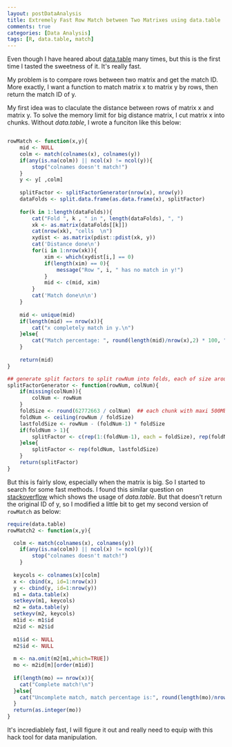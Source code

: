 ```yaml
---
layout: postDataAnalysis
title: Extremely Fast Row Match between Two Matrixes using data.table
comments: true
categories: [Data Analysis]
tags: [R, data.table, match]
---
```



Even though I have heared about [data.table](https://cran.r-project.org/web/packages/data.table/index.html) many times, but this is the first time I tasted the sweetness of it. It's really fast.

My problem is to compare rows between two matrix and get the match ID. More exactly, I want a function to match matrix x to matrix y by rows, then return the match ID of y.

My first idea was to claculate the distance between rows of matrix x and matrix y. To solve the memory limit for big distance matrix, I cut matrix x into chunks. Without *data.table*, I wrote a funciton like this below:

```R

rowMatch <- function(x,y){
    mid <- NULL
    colm <- match(colnames(x), colnames(y))
    if(any(is.na(colm)) || ncol(x) != ncol(y)){
        stop("colnames doesn't match!")
    }
    y <- y[ ,colm]
    
    splitFactor <- splitFactorGenerator(nrow(x), nrow(y))
    dataFolds <- split.data.frame(as.data.frame(x), splitFactor)
    
    for(k in 1:length(dataFolds)){
        cat("Fold ", k , " in ", length(dataFolds), ", ")
        xk <- as.matrix(dataFolds[[k]])
        cat(nrow(xk), "cells  \n")
        xydist <- as.matrix(pdist::pdist(xk, y))
        cat('Distance done\n')
        for(i in 1:nrow(xk)){
            xim <- which(xydist[i,] == 0)
            if(length(xim) == 0){
                message("Row ", i, " has no match in y!")
            }
            mid <- c(mid, xim)
        }
        cat('Match done\n\n')
    }
    
    mid <- unique(mid)
    if(length(mid) == nrow(x)){
        cat("x completely match in y.\n")
    }else{
        cat("Match percentage: ", round(length(mid)/nrow(x),2) * 100, "%.\n")
    }
    
    return(mid)
} 

## generate split factors to split rowNum into folds, each of size around foldSize
splitFactorGenerator <- function(rowNum, colNum){
    if(missing(colNum)){
        colNum <- rowNum
    }
    foldSize <- round(62772663 / colNum)  ## each chunk with maxi 500Mb
    foldNum <- ceiling(rowNum / foldSize)
    lastfoldSize <- rowNum - (foldNum-1) * foldSize
    if(foldNum > 1){
        splitFactor <- c(rep(1:(foldNum-1), each = foldSize), rep(foldNum, lastfoldSize))
    }else{
        splitFactor <- rep(foldNum, lastfoldSize)
    }
    return(splitFactor)
}
```

But this is fairly slow, especially when the matrix is big. So I started to search for some fast methods. I found this similar question on [stackoverflow](http://stackoverflow.com/questions/9316946/comparing-rows-between-two-matrices) which shows the usage of *data.table*. But that doesn't return the original ID of y, so I modified a little bit to get my second version of `rowMatch` as below:

```R
require(data.table)
rowMatch2 <- function(x,y){

  colm <- match(colnames(x), colnames(y))
    if(any(is.na(colm)) || ncol(x) != ncol(y)){
        stop("colnames doesn't match!")
    }
  
  keycols <- colnames(x)[colm]
  x <- cbind(x, id=1:nrow(x))
  y <- cbind(y, id=1:nrow(y))
  m1 = data.table(x)
  setkeyv(m1, keycols)
  m2 = data.table(y)
  setkeyv(m2, keycols)
  m1id <- m1$id
  m2id <- m2$id
  
  m1$id <- NULL
  m2$id <- NULL
  
  m <- na.omit(m2[m1,which=TRUE])
  mo <- m2id[m][order(m1id)]
  
  if(length(mo) == nrow(x)){
    cat("Complete match!\n")
  }else{
    cat("Uncomplete match, match percentage is:", round(length(mo)/nrow(x), 4)*100, "%\n")
  }
  return(as.integer(mo))
}
```

It's incrediablely fast, I will figure it out and really need to equip with this hack tool for data manipulation.